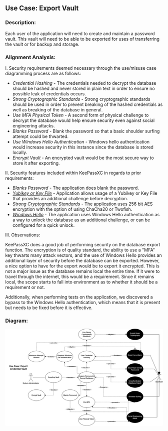 ## Use Case: Export Vault

### Description:
Each user of the application will need to create and maintain a password vault. This vault will need to be able to be exported for uses of transferring the vault or for backup and storage.  

### Alignment Analysis:
I. Security requirements deemed necessary through the use/misuse case diagramming process are as follows:
* *Credential Hashing* - The credentials needed to decrypt the database should be hashed and never stored in plain text in order to ensure no possible leak of credentials occurs.
* *Strong Cryptographic Standards* - Strong cryptographic standards should be used in order to prevent breaking of the hashed credentials as well as breaking of the database in general.
* *Use MFA Physical Token* - A second form of physical challenge to decrypt the database would help ensure security even against social engineering attacks.   
* *Blanks Password* - Blank the password so that a basic shoulder surfing attempt could be thwarted.
* *Use Windows Hello Authentication* - Windows hello authentication would increase security in this instance since the database is stored locally.
* *Encrypt Vault* - An encrypted vault would be the most secure way to store it after exporting.

II. Security features included within KeePassXC in regards to prior requirements:
* *Blanks Password* - The application does blank the password.
* *[Yubikey or Key File](https://keepassxc.org/project/)* - Application allows usage of a Yubikey or Key File that provides an additional challenge before decryption.
* *[Strong Cryptographic Standards](https://keepassxc.org/docs/KeePassXC_UserGuide.html#_database_settings)* - The application uses 256 bit AES encryption with the option of using ChaCha20 or Twofish.
* *[Windows Hello](https://keepassxc.org/docs/KeePassXC_GettingStarted.html#_quick_unlock)* - The application uses Windows Hello authentication as a way to unlock the database as an additional challenge, or can be configured for a quick unlock.

III. Observations:

KeePassXC does a good job of performing security on the database export function. The encryption is of quality standard, the ability to use a "MFA" key thwarts many attack vectors, and the use of Windows Hello provides an additional layer of security before the database can be exported. However, a nice option to have for the export would be to export it encrypted. This is not a major issue as the database remains local the entire time. If it were to travel through the internet, this would be a requirement. Since it remains local, the scope starts to fall into environment as to whether it should be a requirement or not. 

Additionally, when performing tests on the application, we discovered a bypass to the Windows Hello authentication, which means that it is present but needs to be fixed before it is effective. 

### Diagram: 
<img src="Export Vault Use CaseV3.jpg">
